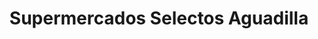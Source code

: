 ---
title: "Supermercados Selectos Aguadilla"
url: /aguadilla/supermercados-selectos-aguadilla/
shop: Supermarkt
---